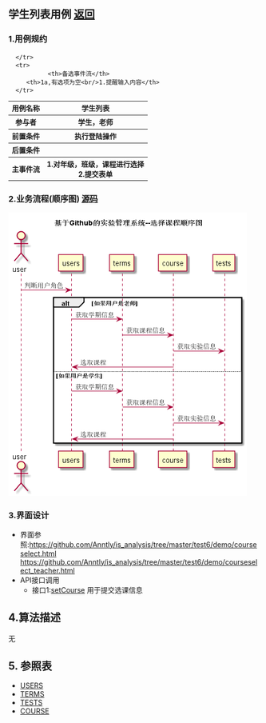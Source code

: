 ## 学生列表用例 [返回](../README.MD)

### 1.用例规约

<table>
      <tr>
			   <th>用例名称</th>
			   <th>学生列表</th>
      </tr>
      <tr>
			   <th>参与者</th>
			   <th>学生，老师</th>
      </tr>
      <tr>
			   <th>前置条件</th>
			   <th>执行登陆操作</th>
      </tr>
      <tr>
			   <th>后置条件</th>
			   <th></th>
      </tr>
      <tr>
			   <th>主事件流</th>
         <th>1.对年级，班级，课程进行选择<br/>
              2.提交表单
         </th>
      </tr>
      <tr>

      </tr>
      <tr>
			   <th>备选事件流</th>
         <th>1a,有选项为空<br/>1.提醒输入内容</th>
      </tr>
</table>

### 2.业务流程(顺序图) [源码](../选择课程顺序图.puml)

![业务流程](../选择课程顺序图.png "选择课程")

### 3.界面设计
* 界面参照:https://github.com/Anntly/is_analysis/tree/master/test6/demo/courseselect.html
   https://github.com/Anntly/is_analysis/tree/master/test6/demo/courseselect_teacher.html
* API接口调用
  * 接口1:[setCourse](../接口/setCourse.md)
  用于提交选课信息

## 4.算法描述
无
## 5. 参照表
* [USERS](../数据库设计.md/#USERS)
* [TERMS](../数据库设计.md/#TERMS)
* [TESTS](../数据库设计.md/#TESTS)
* [COURSE](../数据库设计.md/#COURSE)
